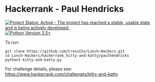 Hackerrank - Paul Hendricks
===========================

[![Project Status: Active - The project has reached a stable, usable state and is being actively developed.](http://www.repostatus.org/badges/0.1.0/active.svg)](http://www.repostatus.org/#active) [![Python Version 3.5+](https://img.shields.io/badge/Python%20Version-3.5+-blue.svg)](https://img.shields.io/badge/Python%20Version-3.5+-blue.svg) 

To run:

```shell
git clone https://github.com/CrossChx/Lunch-Hackers.git
cd Lunch-Hackers/hackerrank_kitty-and-katty/paulhendricks
python3 kitty-and-katty.py
```

For challenge details, please see: https://www.hackerrank.com/challenges/kitty-and-katty
